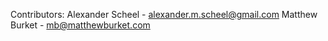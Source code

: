 Contributors:
    Alexander Scheel - alexander.m.scheel@gmail.com
    Matthew Burket - mb@matthewburket.com
